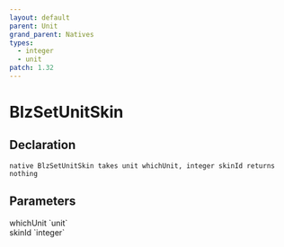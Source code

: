 ```yaml
---
layout: default
parent: Unit
grand_parent: Natives
types:
  - integer
  - unit
patch: 1.32
---
```


# BlzSetUnitSkin

## Declaration

```
native BlzSetUnitSkin takes unit whichUnit, integer skinId returns nothing
```

## Parameters
<dl>
  <dt>whichUnit `unit`</dt>
  <dd></dd>

  <dt>skinId `integer`</dt>
  <dd></dd>
</dl>